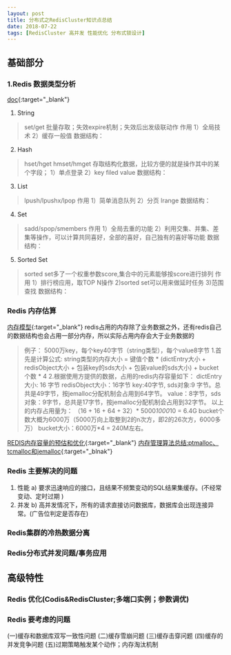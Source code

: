 ```yaml
---
layout: post
title: 分布式之RedisCluster知识点总结
date: 2018-07-22
tags: [RedisCluster 高并发 性能优化 分布式锁设计]
---
```

## 基础部分 ##
### 1.Redis 数据类型分析 ###
[doc](http://redisdoc.com/){:target="_blank"}
1. String
>set/get 批量存取；失效expire机制；失效后出发级联动作
作用 1）全局技术 2）缓存一般值
数据结构：
2. Hash
>hset/hget hmset/hmget 存取结构化数据，比较方便的就是操作其中的某个字段；
1）单点登录 2）key filed value
数据结构：
3. List
>lpush/lpushx/lpop
作用 1）简单消息队列  2）分页 lrange
数据结构：
4. Set
>sadd/spop/smembers
作用 1）全局去重的功能 2）利用交集、并集、差集等操作，可以计算共同喜好，全部的喜好，自己独有的喜好等功能
数据结构：
5. Sorted Set
>sorted set多了一个权重参数score,集合中的元素能够按score进行排列
作用 1）排行榜应用，取TOP N操作 2)sorted set可以用来做延时任务 3)范围查找
数据结构：

### Redis 内存估算 ###
[内存模型](http://wadeling.blogspot.com/2016/07/redis.html){:target="_blank"}
redis占用的内存除了业务数据之外，还有redis自己的数据结构也会占用一部分内存，所以实际占用内存会大于业务数据的
>例子： 5000万key，每个key40字节（string类型），每个value8字节
1.首先是计算公式:
string类型的内存大小 = 键值个数 * (dictEntry大小 + redisObject大小 + 包装key的sds大小 + 包装value的sds大小) + bucket个数 * 4
2.根据使用方提供的数据，占用的redis内存容量如下：
dictEntry大小: 16 字节
redisObject大小：16字节
key:40字节, sds对象:9 字节。总共是49字节，按jemalloc分配机制会占用到64字节。
value：8字节，sds对象：9字节，总共是17字节，按jemalloc分配机制会占用到32字节。
以上的内存占用量为：
（16 + 16 + 64 + 32）* 5000*1000*10 = 6.4G
bucket个数大概为6000万（5000万向上取整到2的n次方，即2的26次方，6000多万）
bucket大小：6000万*4 = 240M左右。
 
[REDIS内存容量的预估和优化](https://searchdatabase.techtarget.com.cn/7-20218/){:target="_blank"}
[内存管理算法总结:ptmalloc、tcmalloc和jemalloc](https://blog.csdn.net/junlon2006/article/details/77854898/){:target="_blnak"}
### Redis 主要解决的问题 ###
1. 性能
a) 要求迅速响应的接口，且结果不频繁变动的SQL结果集缓存。(不经常变动、定时过期 )
2. 并发
b) 高并发情况下，所有的请求直接访问数据库，数据库会出现连接异常。(广告位判定是否存在)
### Redis集群的冷热数据分离 
### Redis分布式并发问题/事务应用
## 高级特性 ##
### Redis 优化(Codis&RedisCluster;多端口实例；参数调优) ###
### Redis 要考虑的问题
(一)缓存和数据库双写一致性问题
(二)缓存雪崩问题
(三)缓存击穿问题
(四)缓存的并发竞争问题
(五)过期策略触发某个动作；内存淘汰机制